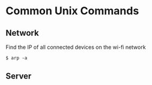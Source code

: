 # Common Unix Commands

## Network

Find the IP of all connected devices on the wi-fi network

```
$ arp -a
```

## Server
